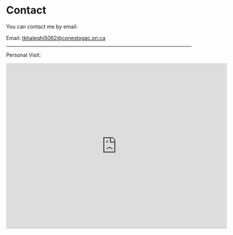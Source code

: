Contact
===
 You can contact me by email:

Email:
tkhaleghi5062@conestogac.on.ca
________

Personal Visit:

<iframe src="https://www.google.com/maps/embed?pb=!1m18!1m12!1m3!1d2895.560419368307!2d-80.44404133450819!3d43.46977362912804!2m3!1f0!2f0!3f0!3m2!1i1024!2i768!4f13.1!3m3!1m2!1s0x882b8ca65577cebb%3A0xb0c659fee439018f!2sKitchener%2C%20ON%20N2B%203S9!5e0!3m2!1sen!2sca!4v1600718279909!5m2!1sen!2sca" width="600" height="450" frameborder="0" style="border:0;" allowfullscreen="" aria-hidden="false" tabindex="0"></iframe>


